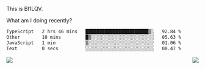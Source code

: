 This is BI1LQV.

What am I doing recently?

<!--START_SECTION:waka-->

```txt
TypeScript   2 hrs 46 mins   ███████████████████████▒░   92.84 %
Other        10 mins         █▒░░░░░░░░░░░░░░░░░░░░░░░   05.63 %
JavaScript   1 min           ▒░░░░░░░░░░░░░░░░░░░░░░░░   01.06 %
Text         0 secs          ░░░░░░░░░░░░░░░░░░░░░░░░░   00.47 %
```

<!--END_SECTION:waka-->
<img align="right" src="https://github-readme-stats.vercel.app/api?username=bi1lqv&show_icons=true&count_private=true">

<img src="https://metrics.lecoq.io/bi1lqv?template=classic&base.activity=0&base.community=0&base.repositories=0&base.metadata=0&isocalendar=1&base=header%2C%20activity%2C%20community%2C%20repositories%2C%20metadata&base.indepth=false&base.hireable=false&isocalendar=false&isocalendar.duration=full-year&config.timezone=Asia%2FShanghai">
